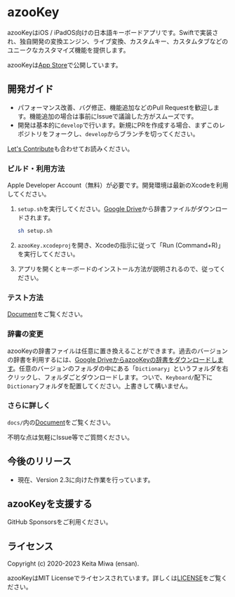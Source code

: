 # azooKey

azooKeyはiOS / iPadOS向けの日本語キーボードアプリです。Swiftで実装され、独自開発の変換エンジン、ライブ変換、カスタムキー、カスタムタブなどのユニークなカスタマイズ機能を提供します。

azooKeyは[App Store](https://apps.apple.com/jp/app/azookey-%E8%87%AA%E7%94%B1%E8%87%AA%E5%9C%A8%E3%81%AA%E3%82%AD%E3%83%BC%E3%83%9C%E3%83%BC%E3%83%89%E3%82%A2%E3%83%97%E3%83%AA/id1542709230)で公開しています。

## 開発ガイド
* パフォーマンス改善、バグ修正、機能追加などのPull Requestを歓迎します。機能追加の場合は事前にIssueで議論した方がスムーズです。
* 開発は基本的に`develop`で行います。新規にPRを作成する場合、まずこのレポジトリをフォークし、`develop`からブランチを切ってください。

[Let's Contribute](docs/first_contribution.md)も合わせてお読みください。

### ビルド・利用方法

Apple Developer Account（無料）が必要です。開発環境は最新のXcodeを利用してください。

1. `setup.sh`を実行してください。[Google Drive](https://drive.google.com/drive/folders/1Kh7fgMFIzkpg7YwP3GhWTxFkXI-yzT9E?usp=sharing)から辞書ファイルがダウンロードされます。

   ```bash
   sh setup.sh
   ```

1. `azooKey.xcodeproj`を開き、Xcodeの指示に従って「Run (Command+R)」を実行してください。

1. アプリを開くとキーボードのインストール方法が説明されるので、従ってください。

### テスト方法
[Document](docs/tests.md)をご覧ください。

### 辞書の変更

azooKeyの辞書ファイルは任意に置き換えることができます。過去のバージョンの辞書を利用するには、[Google DriveからazooKeyの辞書をダウンロードします](https://drive.google.com/drive/folders/1Kh7fgMFIzkpg7YwP3GhWTxFkXI-yzT9E?usp=sharing)。任意のバージョンのフォルダの中にある「`Dictionary`」というフォルダを右クリックし、フォルダごとダウンロードします。ついで、`Keyboard/`配下に`Dictionary`フォルダを配置してください。上書きして構いません。

### さらに詳しく

`docs/`内の[Document](./docs/overview.md)をご覧ください。

不明な点は気軽にIssue等でご質問ください。

## 今後のリリース
* 現在、Version 2.3に向けた作業を行っています。

## azooKeyを支援する
GitHub Sponsorsをご利用ください。

## ライセンス
Copyright (c) 2020-2023 Keita Miwa (ensan).

azooKeyはMIT Licenseでライセンスされています。詳しくは[LICENSE](./LICENSE)をご覧ください。

